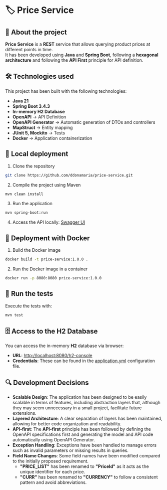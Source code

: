 
# 🏷️ Price Service

## 📌 About the project
**Price Service** is a **REST** service that allows querying product prices at different points in time.  
It has been developed using **Java** and **Spring Boot**, following a **hexagonal architecture** and following the **API First** principle for API definition.


## 🛠️ Technologies used

This project has been built with the following technologies:

- **Java 21**
- **Spring Boot 3.4.3**
- **In-memory H2 Database**
- **OpenAPI** → API Definition
- **OpenAPI Generator** → Automatic generation of DTOs and controllers
- **MapStruct** → Entity mapping
- **JUnit 5, Mockito** -> Tests
- **Docker** → Application containerization


## 🚀 Local deployment

1. Clone the repository
```sh
git clone https://github.com/ddonamaria/price-service.git
```

2. Compile the project using Maven
```sh
mvn clean install
```

3. Run the application
```sh
mvn spring-boot:run
```

4. Access the API locally:
   [Swagger UI](http://localhost:8080/swagger-ui/index.html)


## 🐳 Deployment with Docker

1. Build the Docker image 
```sh
docker build -t price-service:1.0.0 .
```

2. Run the Docker image in a container
```sh
docker run -p 8080:8080 price-service:1.0.0
```


## 🧪 Run the tests
Execute the tests with:
```sh
mvn test
```


## 🗄️ Access to the H2 Database
You can access the in-memory **H2** database via browser:

- **URL**: [http://localhost:8080/h2-console](http://localhost:8080/h2-console)
- **Credentials**: These can be found in the [application.yml](src/main/resources/application.yaml) configuration file.



## 🔍 Development Decisions

- **Scalable Design**: The application has been designed to be easily scalable in terms of features, including abstraction layers that, although they may seem unnecessary in a small project, facilitate future extensions.
- **Layered Architecture**: A clear separation of layers has been maintained, allowing for better code organization and readability.
- **API-first**: The **API-first** principle has been followed by defining the OpenAPI specifications first and generating the model and API code automatically using OpenAPI Generator.
- **Exception Handling**: Exceptions have been handled to manage errors such as invalid parameters or missing results in queries.
- **Field Name Changes**: Some field names have been modified compared to the initially proposed requirement. 
    - **"PRICE_LIST"** has been renamed to **"PriceId"** as it acts as the unique identifier for each price.
    - **"CURR"** has been renamed to **"CURRENCY"** to follow a consistent pattern and avoid abbreviations.

